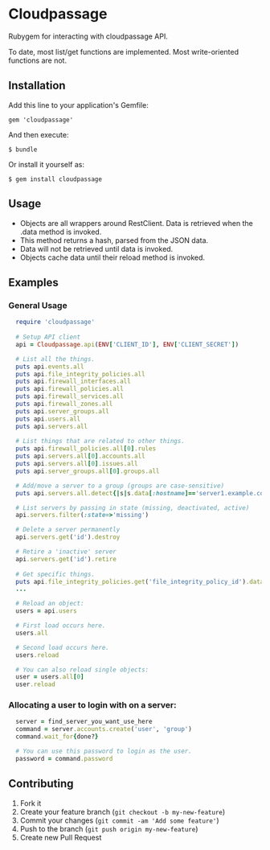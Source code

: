 # Cloudpassage

Rubygem for interacting with cloudpassage API.

To date, most list/get functions are implemented. Most write-oriented functions are not.

## Installation

Add this line to your application's Gemfile:

    gem 'cloudpassage'

And then execute:

    $ bundle

Or install it yourself as:

    $ gem install cloudpassage

## Usage
  * Objects are all wrappers around RestClient. Data is retrieved when the .data method is invoked.
  * This method returns a hash, parsed from the JSON data.
  * Data will not be retrieved until data is invoked.
  * Objects cache data until their reload method is invoked.

## Examples

### General Usage
```ruby
  require 'cloudpassage'
  
  # Setup API client
  api = Cloudpassage.api(ENV['CLIENT_ID'], ENV['CLIENT_SECRET'])

  # List all the things.
  puts api.events.all
  puts api.file_integrity_policies.all
  puts api.firewall_interfaces.all
  puts api.firewall_policies.all
  puts api.firewall_services.all
  puts api.firewall_zones.all
  puts api.server_groups.all
  puts api.users.all
  puts api.servers.all
  
  # List things that are related to other things.
  puts api.firewall_policies.all[0].rules
  puts api.servers.all[0].accounts.all
  puts api.servers.all[0].issues.all
  puts api.server_groups.all[0].groups.all

  # Add/move a server to a group (groups are case-sensitive)
  puts api.servers.all.detect{|s|s.data[:hostname]=='server1.example.com'}.group('My_APP_SERVERS')

  # List servers by passing in state (missing, deactivated, active)
  api.servers.filter(:state=>'missing')

  # Delete a server permanently
  api.servers.get('id').destroy

  # Retire a 'inactive' server
  api.servers.get('id').retire
      
  # Get specific things.
  puts api.file_integrity_policies.get('file_integrity_policy_id').data.to_json
  ...

  # Reload an object:
  users = api.users

  # First load occurs here.
  users.all

  # Second load occurs here.
  users.reload

  # You can also reload single objects:
  user = users.all[0]
  user.reload
```

### Allocating a user to login with on a server:
```ruby
  server = find_server_you_want_use_here
  command = server.accounts.create('user', 'group')
  command.wait_for{done?}

  # You can use this password to login as the user.
  password = command.password
```

  
## Contributing

1. Fork it
2. Create your feature branch (`git checkout -b my-new-feature`)
3. Commit your changes (`git commit -am 'Add some feature'`)
4. Push to the branch (`git push origin my-new-feature`)
5. Create new Pull Request
